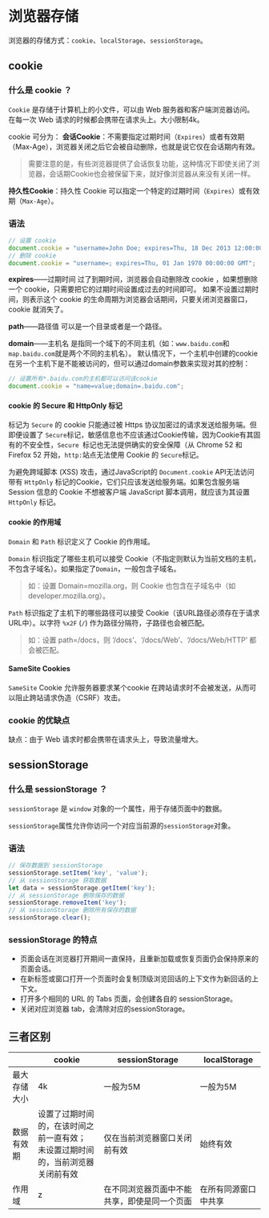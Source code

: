 # 浏览器存储

浏览器的存储方式：`cookie`、`localStorage`、`sessionStorage`。

## cookie

### 什么是 cookie ？

`Cookie` 是存储于计算机上的小文件，可以由 Web 服务器和客户端浏览器访问。
在每一次 Web 请求的时候都会携带在请求头上。大小限制4k。

cookie 可分为：
**会话Cookie**：不需要指定过期时间（`Expires`）或者有效期（Max-Age），浏览器关闭之后它会被自动删除，也就是说它仅在会话期内有效。

> 需要注意的是，有些浏览器提供了会话恢复功能，这种情况下即使关闭了浏览器，会话期Cookie也会被保留下来，就好像浏览器从来没有关闭一样。

**持久性Cookie**：持久性 Cookie 可以指定一个特定的过期时间（`Expires`）或有效期（`Max-Age`）。

### 语法

```javascript
// 设置 cookie
document.cookie = "username=John Doe; expires=Thu, 18 Dec 2013 12:00:00 GMT; path=/";
// 删除 cookie
document.cookie = "username=; expires=Thu, 01 Jan 1970 00:00:00 GMT"; 
```

**expires**——过期时间
过了到期时间，浏览器会自动删除改 cookie ，如果想删除一个 cookie，只需要把它的过期时间设置成过去的时间即可。
如果不设置过期时间，则表示这个 cookie 的生命周期为浏览器会话期间，只要关闭浏览器窗口，cookie 就消失了。

**path**——路径值
可以是一个目录或者是一个路径。

**domain**——主机名
是指同一个域下的不同主机（如：`www.baidu.com`和`map.baidu.com`就是两个不同的主机名）。
默认情况下，一个主机中创建的cookie在另一个主机下是不能被访问的，但可以通过domain参数来实现对其的控制：

````javascript
// 设置所有*.baidu.com的主机都可以访问该cookie
document.cookie = "name=value;domain=.baidu.com";
````

#### cookie 的 Secure 和 HttpOnly 标记

标记为 `Secure` 的 cookie 只能通过被 Https 协议加密过的请求发送给服务端。但即便设置了 `Secure`标记，敏感信息也不应该通过Cookie传输，因为Cookie有其固有的不安全性，`Secure `标记也无法提供确实的安全保障（从 Chrome 52 和 Firefox 52 开始，`http:`站点无法使用 Cookie 的 `Secure`标记。

为避免跨域脚本 (XSS) 攻击，通过JavaScript的 `Document.cookie` API无法访问带有 `HttpOnly` 标记的Cookie，它们只应该发送给服务端。如果包含服务端 Session 信息的 Cookie 不想被客户端 JavaScript 脚本调用，就应该为其设置 `HttpOnly` 标记。

#### cookie 的作用域

`Domain` 和 `Path` 标识定义了 Cookie 的作用域。

`Domain` 标识指定了哪些主机可以接受 Cookie（不指定则默认为当前文档的主机，不包含子域名）。如果指定了`Domain`，一般包含子域名。

> 如：设置 Domain=mozilla.org，则 Cookie 也包含在子域名中（如 developer.mozilla.org）。

`Path` 标识指定了主机下的哪些路径可以接受 Cookie（该URL路径必须存在于请求URL中）。以字符 `%x2F` (`/`) 作为路径分隔符，子路径也会被匹配。

> 如：设置 path=/docs，则 ‘/docs’、‘/docs/Web’、‘/docs/Web/HTTP’ 都会被匹配。

#### SameSite Cookies

`SameSite` Cookie 允许服务器要求某个cookie 在跨站请求时不会被发送，从而可以阻止跨站请求伪造（CSRF）攻击。

### cookie 的优缺点

缺点：由于 Web 请求时都会携带在请求头上，导致流量增大。



## sessionStorage

### 什么是 sessionStorage ？

`sessionStorage` 是 `window` 对象的一个属性，用于存储页面中的数据。

`sessionStorage`属性允许你访问一个对应当前源的`sessionStorage`对象。

### 语法

```javascript
// 保存数据到 sessionStorage
sessionStorage.setItem('key', 'value');
// 从 sessionStorage 获取数据
let data = sessionStorage.getItem('key');
// 从 sessionStorage 删除保存的数据
sessionStorage.removeItem('key');
// 从 sessionStorage 删除所有保存的数据
sessionStorage.clear();
```

### sessionStorage 的特点

- 页面会话在浏览器打开期间一直保持，且重新加载或恢复页面仍会保持原来的页面会话。
- 在新标签或窗口打开一个页面时会复制顶级浏览回话的上下文作为新回话的上下文。
- 打开多个相同的 URL 的 Tabs 页面，会创建各自的 sessionStorage。
- 关闭对应浏览器 tab，会清除对应的sessionStorage。



## 三者区别

|              | cookie | sessionStorage | localStorage |
| ------------ | ------ | -------------- | ------------ |
| 最大存储大小   | 4k     | 一般为5M        | 一般为5M |
| 数据有效期 | 设置了过期时间的，在该时间之前一直有效；<br />未设置过期时间的，当前浏览器关闭前有效 | 仅在当前浏览器窗口关闭前有效 | 始终有效 |
| 作用域 | z | 在不同浏览器页面中不能共享，即使是同一个页面 | 在所有同源窗口中共享 |

